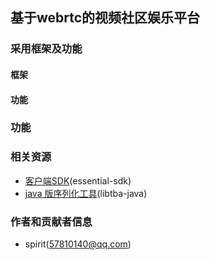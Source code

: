 

## 基于webrtc的视频社区娱乐平台







### 采用框架及功能


#### 框架





#### 功能






### 功能




### 相关资源

- [客户端SDK](https://github.com/wanghuan578/essential-sdk)(essential-sdk)
- [java 版序列化工具](https://github.com/wanghuan578/libtba-java)(libtba-java)


### 作者和贡献者信息


- spirit(57810140@qq.com)

